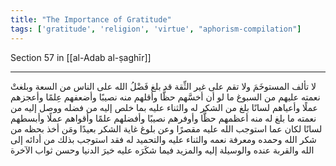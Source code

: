 ```yaml
---
title: "The Importance of Gratitude"
tags: ['gratitude', 'religion', 'virtue', "aphorism-compilation"]
---
```


 Section 57 in [[al-Adab al-ṣaghīr]]

---
لا تألف المستوخَمَ ولا تقم على غير الثِّقة قد بلغ فَضْلُ الله على الناس من السعة وبلغتْ نعمته عليهم من السبوغ ما لو أن أخسَّهم حظًّا وأقلهم منه نصيبًا وأضعفهم عِلمًا وأعجزهم عملًا وأعياهم لسانًا بلغ من الشكر له والثناء عليه بما خلص إليه من فضله ووصل إليه من نعمته ما بلغ له منه أعظمهم حظًّا وأوفرهم نصيبًا وأفضلهم علمًا وأقواهم عملًا وأبسطهم لسانًا لكان عما استوجب الله عليه مقصرًا وعن بلوغ غاية الشكر بعيدًا ومَن أخذ بحظه من شكر الله وحمده ومعرفة نعمه والثناء عليه والتحميد له فقد استوجب بذلك من أدائه إلى الله والقربة عنده والوسيلة إليه والمزيد فيما شكَرَه عليه خيرَ الدنيا وحسن ثواب الآخرة
